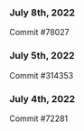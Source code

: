 ### July 8th, 2022

Commit #78027

### July 5th, 2022

Commit #314353


### July 4th, 2022

Commit #72281
